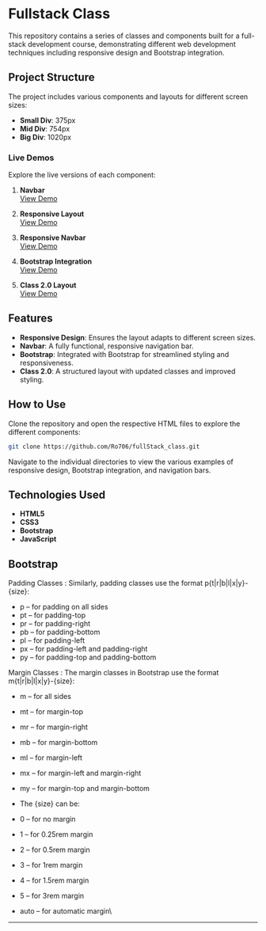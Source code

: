 # Fullstack Class

This repository contains a series of classes and components built for a full-stack development course, demonstrating different web development techniques including responsive design and Bootstrap integration.

## Project Structure

The project includes various components and layouts for different screen sizes:

- **Small Div**: 375px
- **Mid Div**: 754px
- **Big Div**: 1020px

### Live Demos
Explore the live versions of each component:

1. **Navbar**  
   [View Demo](https://ro706.github.io/fullStack_class/Nav_bar)

2. **Responsive Layout**  
   [View Demo](https://ro706.github.io/fullStack_class/responsive)

3. **Responsive Navbar**  
   [View Demo](https://ro706.github.io/fullStack_class/responsive_Nav_bar)

4. **Bootstrap Integration**  
   [View Demo](https://ro706.github.io/fullStack_class/bootstrap)

5. **Class 2.0 Layout**  
   [View Demo](https://ro706.github.io/fullStack_class/class2.0)

## Features

- **Responsive Design**: Ensures the layout adapts to different screen sizes.
- **Navbar**: A fully functional, responsive navigation bar.
- **Bootstrap**: Integrated with Bootstrap for streamlined styling and responsiveness.
- **Class 2.0**: A structured layout with updated classes and improved styling.

## How to Use

Clone the repository and open the respective HTML files to explore the different components:

```bash
git clone https://github.com/Ro706/fullStack_class.git
```

Navigate to the individual directories to view the various examples of responsive design, Bootstrap integration, and navigation bars.

## Technologies Used

- **HTML5**
- **CSS3**
- **Bootstrap**
- **JavaScript**


## Bootstrap 
Padding Classes : Similarly, padding classes use the format p{t|r|b|l|x|y}-{size}:

- p – for padding on all sides
- pt – for padding-top
- pr – for padding-right
- pb – for padding-bottom
- pl – for padding-left
- px – for padding-left and padding-right
- py – for padding-top and padding-bottom

Margin Classes : The margin classes in Bootstrap use the format m{t|r|b|l|x|y}-{size}:
 
- m – for all sides
- mt – for margin-top
- mr – for margin-right
- mb – for margin-bottom
- ml – for margin-left
- mx – for margin-left and margin-right
- my – for margin-top and margin-bottom
- The {size} can be:
 
- 0 – for no margin
- 1 – for 0.25rem margin
- 2 – for 0.5rem margin
- 3 – for 1rem margin
- 4 – for 1.5rem margin
- 5 – for 3rem margin
- auto – for automatic margin\
---
